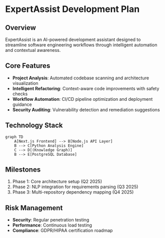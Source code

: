 # ExpertAssist Development Plan

## Overview
ExpertAssist is an AI-powered development assistant designed to streamline software engineering workflows through intelligent automation and contextual awareness.

## Core Features
- **Project Analysis**: Automated codebase scanning and architecture visualization
- **Intelligent Refactoring**: Context-aware code improvements with safety checks
- **Workflow Automation**: CI/CD pipeline optimization and deployment guidance
- **Security Auditing**: Vulnerability detection and remediation suggestions

## Technology Stack
```mermaid
graph TD
    A[Next.js Frontend] --> B[Node.js API Layer]
    B --> C[Python Analysis Engine]
    C --> D[(Knowledge Graph)]
    B --> E[PostgreSQL Database]
```

## Milestones
1. Phase 1: Core architecture setup (Q2 2025)
2. Phase 2: NLP integration for requirements parsing (Q3 2025)
3. Phase 3: Multi-repository dependency mapping (Q4 2025)

## Risk Management
- **Security**: Regular penetration testing
- **Performance**: Continuous load testing
- **Compliance**: GDPR/HIPAA certification roadmap
